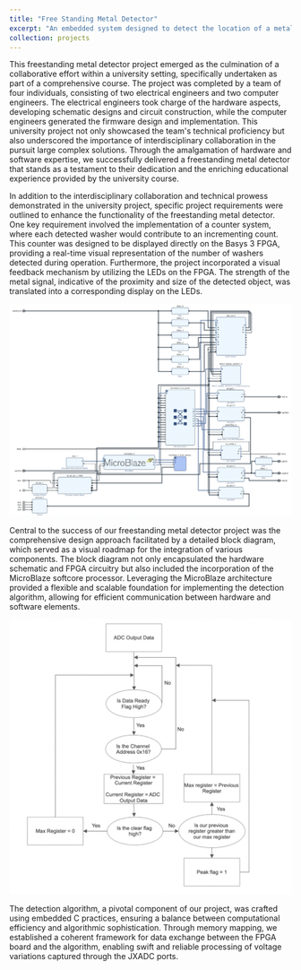 ```yaml
---
title: "Free Standing Metal Detector"
excerpt: "An embedded system designed to detect the location of a metal washer.<br/><img src="https://youtube.com/shorts/tptHNiDqZCQ?feature=share">"
collection: projects
---
```


This freestanding metal detector project emerged as the culmination of a collaborative effort within a university setting, specifically undertaken as part of a comprehensive course. The project was completed by a team of four individuals, consisting of two electrical engineers and two computer engineers. The electrical engineers took charge of the hardware aspects, developing schematic designs and circuit construction, while the computer engineers generated the firmware design and implementation. This university project not only showcased the team's technical proficiency but also underscored the importance of interdisciplinary collaboration in the pursuit large complex solutions. Through the amalgamation of hardware and software expertise, we successfully delivered a freestanding metal detector that stands as a testament to their dedication and the enriching educational experience provided by the university course.

In addition to the interdisciplinary collaboration and technical prowess demonstrated in the university project, specific project requirements were outlined to enhance the functionality of the freestanding metal detector. One key requirement involved the implementation of a counter system, where each detected washer would contribute to an incrementing count. This counter was designed to be displayed directly on the Basys 3 FPGA, providing a real-time visual representation of the number of washers detected during operation. Furthermore, the project incorporated a visual feedback mechanism by utilizing the LEDs on the FPGA. The strength of the metal signal, indicative of the proximity and size of the detected object, was translated into a corresponding display on the LEDs. 

![alt text](/images/block_diagram.png)

Central to the success of our freestanding metal detector project was the comprehensive design approach facilitated by a detailed block diagram, which served as a visual roadmap for the integration of various components. The block diagram not only encapsulated the hardware schematic and FPGA circuitry but also included the incorporation of the MicroBlaze softcore processor. Leveraging the MicroBlaze architecture provided a flexible and scalable foundation for implementing the detection algorithm, allowing for efficient communication between hardware and software elements.

![alt text](/images/detection_flowchart.png)

The detection algorithm, a pivotal component of our project, was crafted using embedded C practices, ensuring a balance between computational efficiency and algorithmic sophistication. Through memory mapping, we established a coherent framework for data exchange between the FPGA board and the algorithm, enabling swift and reliable processing of voltage variations captured through the JXADC ports. 

